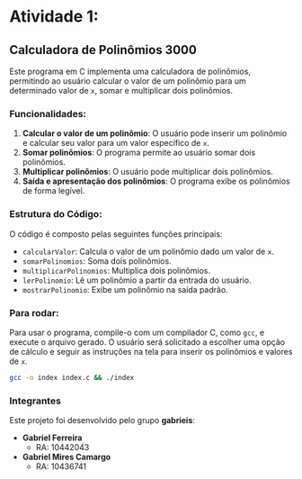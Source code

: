 # Atividade 1:

## Calculadora de Polinômios 3000

Este programa em C implementa uma calculadora de polinômios, permitindo ao usuário calcular o valor de um polinômio para um determinado valor de `x`, somar e multiplicar dois polinômios. 

### Funcionalidades:

1. **Calcular o valor de um polinômio**: O usuário pode inserir um polinômio e calcular seu valor para um valor específico de `x`.
2. **Somar polinômios**: O programa permite ao usuário somar dois polinômios.
3. **Multiplicar polinômios**: O usuário pode multiplicar dois polinômios.
4. **Saída e apresentação dos polinômios**: O programa exibe os polinômios de forma legível.

### Estrutura do Código:

O código é composto pelas seguintes funções principais:

- `calcularValor`: Calcula o valor de um polinômio dado um valor de `x`.
- `somarPolinomios`: Soma dois polinômios.
- `multiplicarPolinomios`: Multiplica dois polinômios.
- `lerPolinomio`: Lê um polinômio a partir da entrada do usuário.
- `mostrarPolinomio`: Exibe um polinômio na saída padrão.

### Para rodar:

Para usar o programa, compile-o com um compilador C, como `gcc`, e execute o arquivo gerado. O usuário será solicitado a escolher uma opção de cálculo e seguir as instruções na tela para inserir os polinômios e valores de `x`.

```bash
gcc -o index index.c && ./index
```

### Integrantes

Este projeto foi desenvolvido pelo grupo **gabrieis**:

- **Gabriel Ferreira**
  - RA: 10442043
- **Gabriel Mires Camargo**
  - RA: 10436741
